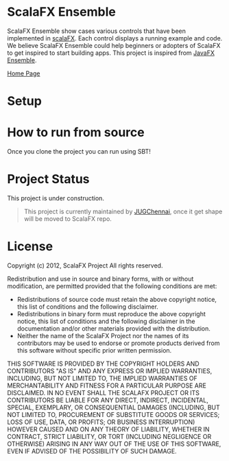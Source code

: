 ScalaFX Ensemble
================

ScalaFX Ensemble show cases various controls that have been implemented in [scalaFX](http://code.google.com/p/scalafx/). Each control
displays a running example and code. We believe ScalaFX Ensemble could help beginners or adopters 
of ScalaFX to get inspired to start building apps. This project is inspired from [JavaFX Ensemble](http://www.oracle.com/technetwork/java/javafx/samples/index.html). 

[Home Page](http://jugchennai.github.com/scalafx-ensemble/)


Setup
=====


How to run from source
======================
Once you clone the project you can run using SBT!

Project Status
==============
This project is under construction.

> This project is currently maintained by [JUGChennai](https://groups.google.com/forum/?fromgroups=#!forum/jugchennai), once it get shape will be moved to ScalaFX repo.

License
=======
 Copyright (c) 2012, ScalaFX Project
 All rights reserved.

 Redistribution and use in source and binary forms, with or without
 modification, are permitted provided that the following conditions are met:
 * Redistributions of source code must retain the above copyright
 notice, this list of conditions and the following disclaimer.
 * Redistributions in binary form must reproduce the above copyright
 notice, this list of conditions and the following disclaimer in the
 documentation and/or other materials provided with the distribution.
 * Neither the name of the ScalaFX Project nor the
 names of its contributors may be used to endorse or promote products
 derived from this software without specific prior written permission.

 THIS SOFTWARE IS PROVIDED BY THE COPYRIGHT HOLDERS AND CONTRIBUTORS "AS IS" AND
 ANY EXPRESS OR IMPLIED WARRANTIES, INCLUDING, BUT NOT LIMITED TO, THE IMPLIED
 WARRANTIES OF MERCHANTABILITY AND FITNESS FOR A PARTICULAR PURPOSE ARE
 DISCLAIMED. IN NO EVENT SHALL THE SCALAFX PROJECT OR ITS CONTRIBUTORS BE LIABLE
 FOR ANY DIRECT, INDIRECT, INCIDENTAL, SPECIAL, EXEMPLARY, OR CONSEQUENTIAL
 DAMAGES (INCLUDING, BUT NOT LIMITED TO, PROCUREMENT OF SUBSTITUTE GOODS OR
 SERVICES; LOSS OF USE, DATA, OR PROFITS; OR BUSINESS INTERRUPTION) HOWEVER CAUSED
 AND ON ANY THEORY OF LIABILITY, WHETHER IN CONTRACT, STRICT LIABILITY, OR TORT
 (INCLUDING NEGLIGENCE OR OTHERWISE) ARISING IN ANY WAY OUT OF THE USE OF THIS
 SOFTWARE, EVEN IF ADVISED OF THE POSSIBILITY OF SUCH DAMAGE.


